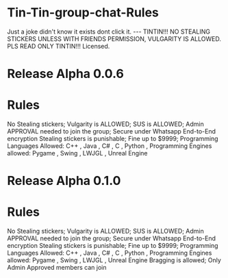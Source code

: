# Tin-Tin-group-chat-Rules


Just a joke didn't know it exists dont click it. ---  TINTIN!!! NO STEALING STICKERS UNLESS WITH FRIENDS PERMISSION, VULGARITY IS  ALLOWED. PLS READ ONLY TINTIN!!! Licensed. 

# Release Alpha 0.0.6

# Rules
No Stealing stickers; Vulgarity is ALLOWED; SUS is ALLOWED; Admin APPROVAL needed to join the group; Secure under Whatsapp End-to-End encryption
Stealing stickers is punishable; Fine up to $9999; 
Programming Languages Allowed: C++ , Java , C# , C , Python , 
Programming Engines allowed: Pygame , Swing , LWJGL , Unreal Engine 

# Release Alpha 0.1.0

# Rules
No Stealing stickers; Vulgarity is ALLOWED; SUS is ALLOWED; Admin APPROVAL needed to join the group; Secure under Whatsapp End-to-End encryption
Stealing stickers is punishable; Fine up to $9999; 
Programming Languages Allowed: C++ , Java , C# , C , Python , 
Programming Engines allowed: Pygame , Swing , LWJGL , Unreal Engine 
Bragging is allowed;
Only Admin Approved members can join
